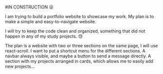 #IN CONSTRUCTION 😜

I am trying to build a portfolio website to showcase my work. 
My plan is to make a simple and easy-to-navigate website.

I will try to keep the code clean and organized, something that did not happen in any of my study projects. 😓

The plan is a website with two or three sections on the same page, I will use react-scroll. 
I want to put a shortcut menu for the different sections. 
A navbar always visible, and maybe a button to send a message directly. 
A section with my projects arranged in cards, which allows me to easily add new projects...

